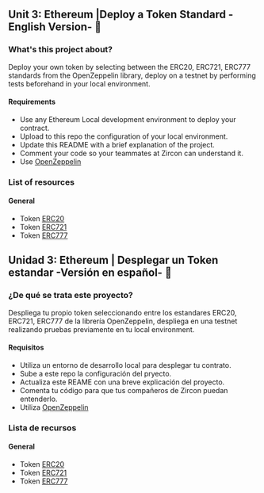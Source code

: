 ## Unit 3: Ethereum |Deploy a Token Standard -English Version- 🚀

### What's this project about?

Deploy your own token by selecting between the ERC20, ERC721, ERC777 standards from the OpenZeppelin library,
deploy on a testnet by performing tests beforehand in your local environment.

#### Requirements 

- Use any Ethereum Local development environment to deploy your contract. 
- Upload to this repo the configuration of your local environment. 
- Update this README with a brief explanation of the project.   
- Comment your code so your teammates at Zircon can understand it. 
- Use [OpenZeppelin](https://www.openzeppelin.com/) 

### List of resources

#### General

- Token [ERC20](https://docs.openzeppelin.com/contracts/4.x/erc20)
- Token [ERC721](https://docs.openzeppelin.com/contracts/4.x/erc721)
- Token [ERC777](https://docs.openzeppelin.com/contracts/4.x/erc777)

## Unidad 3: Ethereum | Desplegar un Token estandar -Versión en español- 🚀

### ¿De qué se trata este proyecto?

Despliega tu propio token seleccionando entre los estandares ERC20, ERC721, ERC777 de la librería OpenZeppelin,
despliega en una testnet realizando pruebas previamente en tu local environment.

#### Requisitos

- Utiliza un entorno de desarrollo local para desplegar tu contrato. 
- Sube a este repo la configuración del pryecto. 
- Actualiza este REAME con una breve explicación del proyecto. 
- Comenta tu código para que tus compañeros de Zircon puedan entenderlo.
- Utiliza [OpenZeppelin](https://www.openzeppelin.com/) 

### Lista de recursos

#### General

- Token [ERC20](https://docs.openzeppelin.com/contracts/4.x/erc20)
- Token [ERC721](https://docs.openzeppelin.com/contracts/4.x/erc721)
- Token [ERC777](https://docs.openzeppelin.com/contracts/4.x/erc777)
